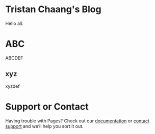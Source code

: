 # Tristan Chaang's Blog

Hello all.

# ABC

ABCDEF

## xyz

xyzdef


# Support or Contact

Having trouble with Pages? Check out our [documentation](https://docs.github.com/categories/github-pages-basics/) or [contact support](https://support.github.com/contact) and we’ll help you sort it out.
